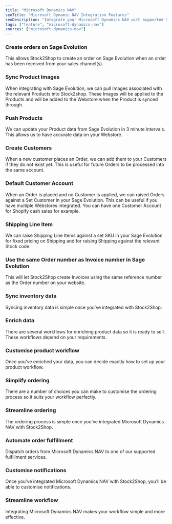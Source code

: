 ```yaml
---
title: "Microsoft Dynamics NAV"
seoTitle: "Microsoft Dynamic NAV Integration Features"
seoDescription: "Integrate your Microsoft Dynamics NAV with supported Sales Channels/Webstores through Stock2Shop"
tags: ["feature", "microsoft-dynamics-nav"]
sources: ["microsoft-dynamics-nav"]
---
```


<!-- ***NOT IN USE***

Apifact:

get_images_limit
get_order
get_product
get_products_limit
param_ignore_shipping_warehouse_code
param_skip_image_hash
param_test
param_use_customer_address
param_user_field_customer_
queue_fetch_images
tunnel_host
tunnel_password
tunnel_username

---------
Microsoft NAV:



-->


<!-- create_order -->
### Create orders on Sage Evolution
This allows Stock2Shop to create an order on Sage Evolution when
an order has been received from your sales channel(s).

<!-- get_images -->
### Sync Product Images
When integrating with Sage Evolution, we can pull Images associated with the relevant Products into Stock2shop.
These Images will be applied to the Products and will be added to the Webstore when the Product is synced through.

<!-- get_products -->
### Push Products
We can update your Product data from Sage Evolution in 3 minute intervals. This allows us to have accurate data on your 
Webstore.

<!-- param_create_customer_enabled -->
### Create Customers
When a new customer places an Order, we can add them to your Customers if they do not exist yet.
This is useful for future Orders to be processed into the same account.

<!-- param_default_customer_code -->
### Default Customer Account
When an Order is placed and no Customer is applied, we can raised Orders against a Set Customer in your Sage Evolution.
This can be useful if you have multiple Webstores integrated. 
You can have one Customer Account for Shopify cash sales for example.

<!-- param_shipping_code -->
### Shipping Line Item
We can raise Shipping Line Items against a set SKU in your Sage Evolution for fixed pricing on Shipping and for raising 
Shipping against the relevant Stock code.

<!-- param_use_channel_order_code -->
### Use the same Order number as Invoice number in Sage Evolution
This will let Stock2Shop create Invoices using the same reference number as the Order number on your website.

<!-- END OF APIFACT-->

<!-- FROM OLD SITE -->

### Sync inventory data    
Syncing inventory data is simple once you’ve integrated with Stock2Shop.

### Enrich data   
There are several workflows for enriching product data so it is ready to sell. These workflows depend on your requirements.

### Customise product workflow    
Once you’ve enriched your data, you can decide exactly how to set up your product workflow.

### Simplify ordering
There are a number of choices you can make to customise the ordering process so it suits your workflow perfectly.

### Streamline ordering
The ordering process is simple once you’ve integrated Microsoft Dynamics NAV with Stock2Shop.

### Automate order fulfillment
Dispatch orders from Microsoft Dynamics NAV to one of our supported fulfillment services.

### Customise notifications
Once you’ve integrated Microsoft Dynamics NAV with Stock2Shop, you’ll be able to customise notifications.

### Streamline workflow
Integrating Microsoft Dynamics NAV makes your workflow simple and more effective.